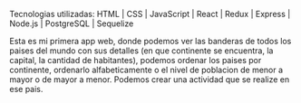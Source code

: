 Tecnologias utilizadas: HTML | CSS | JavaScript | React | Redux | Express | Node.js | PostgreSQL | Sequelize 

Esta es mi primera app web, donde podemos ver las banderas de todos los paises del mundo con sus detalles (en que continente se encuentra, la capital, la cantidad de habitantes), podemos ordenar los paises por continente, ordenarlo alfabeticamente o el nivel de poblacion de menor a mayor o de mayor a menor. Podemos crear una actividad que se realize en ese pais.
